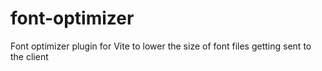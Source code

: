 # font-optimizer
Font optimizer plugin for Vite to lower the size of font files getting sent to the client

